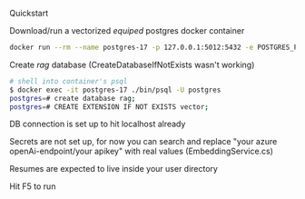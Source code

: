 Quickstart

Download/run a vectorized *equiped* postgres docker container
```bash
docker run --rm --name postgres-17 -p 127.0.0.1:5012:5432 -e POSTGRES_PASSWORD=postgres -v postgres_data:/var/lib/postgresql/data -d pgvector/pgvector:pg17

```
Create *rag* database (CreateDatabaseIfNotExists wasn't working)
```bash	
# shell into container's psql
$ docker exec -it postgres-17 ./bin/psql -U postgres
postgres=# create database rag;
postgres=# CREATE EXTENSION IF NOT EXISTS vector;
```
DB connection is set up to hit localhost already

Secrets are not set up, for now you can search and replace "your azure openAi-endpoint/your apikey" with real values (EmbeddingService.cs)

Resumes are expected to live inside your user directory

Hit F5 to run

